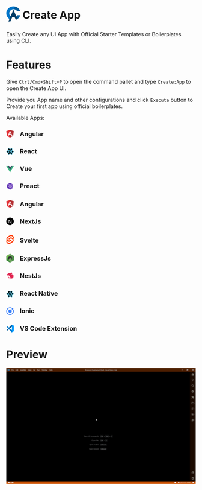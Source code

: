 <h1>
  <sub><img src="https://raw.githubusercontent.com/R35007/create-app-support/master/images/ca-logo.png" height="40"></sub>
  Create App
</h1>

Easily Create any UI App with Official Starter Templates or Boilerplates using CLI.

# Features

Give `Ctrl/Cmd+Shift+P` to open the command pallet and type `Create:App` to open the Create App UI.

Provide you App name and other configurations and click `Execute` button to Create your first app using official boilerplates.

Available Apps:

<h3><sub><img style="margin-right: 1rem" src="https://raw.githubusercontent.com/R35007/create-app-support/master/images/angular.png" width="20"></sub>Angular</h3>
<h3><sub><img style="margin-right: 1rem" src="https://raw.githubusercontent.com/R35007/create-app-support/master/images/react.png" width="20"></sub>React</h3>
<h3><sub><img style="margin-right: 1rem" src="https://raw.githubusercontent.com/R35007/create-app-support/master/images/vue.png" width="20"></sub>Vue</h3>
<h3><sub><img style="margin-right: 1rem" src="https://raw.githubusercontent.com/R35007/create-app-support/master/images/preact.png" width="20"></sub>Preact</h3><h3><sub><img style="margin-right: 1rem" src="https://raw.githubusercontent.com/R35007/create-app-support/master/images/angular.png" width="20"></sub>Angular</h3>
<h3><sub><img style="margin-right: 1rem" src="https://raw.githubusercontent.com/R35007/create-app-support/master/images/nextJs.png" width="20"></sub>NextJs</h3>
<h3><sub><img style="margin-right: 1rem" src="https://raw.githubusercontent.com/R35007/create-app-support/master/images/svelte.png" width="20"></sub>Svelte</h3>
<h3><sub><img style="margin-right: 1rem" src="https://raw.githubusercontent.com/R35007/create-app-support/master/images/expressJs.png" width="20"></sub>ExpressJs</h3>
<h3><sub><img style="margin-right: 1rem" src="https://raw.githubusercontent.com/R35007/create-app-support/master/images/nestJs.png" width="20"></sub>NestJs</h3>
<h3><sub><img style="margin-right: 1rem" src="https://raw.githubusercontent.com/R35007/create-app-support/master/images/react.png" width="20"></sub>React Native</h3>
<h3><sub><img style="margin-right: 1rem" src="https://raw.githubusercontent.com/R35007/create-app-support/master/images/ionic.png" width="20"></sub>Ionic</h3>
<h3><sub><img style="margin-right: 1rem" src="https://raw.githubusercontent.com/R35007/create-app-support/master/images/vscode.png" width="20"></sub>VS Code Extension</h3>

# Preview

![Screen Capture in Action](https://raw.githubusercontent.com/R35007/create-app-support/master/images/previews/preview_v2.0.0.gif)
